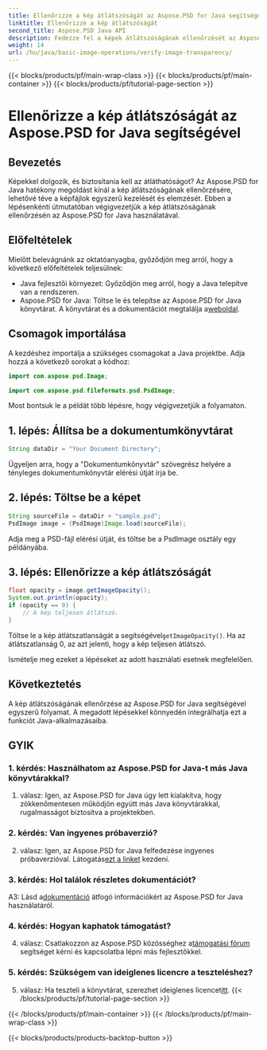 ```yaml
---
title: Ellenőrizze a kép átlátszóságát az Aspose.PSD for Java segítségével
linktitle: Ellenőrizze a kép átlátszóságát
second_title: Aspose.PSD Java API
description: Fedezze fel a képek átlátszóságának ellenőrzését az Aspose.PSD for Java segítségével. Könnyű integráció, részletes dokumentáció és kiváló közösségi támogatás.
weight: 14
url: /hu/java/basic-image-operations/verify-image-transparency/
---
```


{{< blocks/products/pf/main-wrap-class >}}
{{< blocks/products/pf/main-container >}}
{{< blocks/products/pf/tutorial-page-section >}}

# Ellenőrizze a kép átlátszóságát az Aspose.PSD for Java segítségével

## Bevezetés

Képekkel dolgozik, és biztosítania kell az átláthatóságot? Az Aspose.PSD for Java hatékony megoldást kínál a kép átlátszóságának ellenőrzésére, lehetővé téve a képfájlok egyszerű kezelését és elemzését. Ebben a lépésenkénti útmutatóban végigvezetjük a kép átlátszóságának ellenőrzésén az Aspose.PSD for Java használatával.

## Előfeltételek

Mielőtt belevágnánk az oktatóanyagba, győződjön meg arról, hogy a következő előfeltételek teljesülnek:

- Java fejlesztői környezet: Győződjön meg arról, hogy a Java telepítve van a rendszeren.
-  Aspose.PSD for Java: Töltse le és telepítse az Aspose.PSD for Java könyvtárat. A könyvtárat és a dokumentációt megtalálja a[weboldal](https://releases.aspose.com/psd/java/).

## Csomagok importálása

A kezdéshez importálja a szükséges csomagokat a Java projektbe. Adja hozzá a következő sorokat a kódhoz:

```java
import com.aspose.psd.Image;

import com.aspose.psd.fileformats.psd.PsdImage;
```

Most bontsuk le a példát több lépésre, hogy végigvezetjük a folyamaton.

## 1. lépés: Állítsa be a dokumentumkönyvtárat

```java
String dataDir = "Your Document Directory";
```

Ügyeljen arra, hogy a "Dokumentumkönyvtár" szövegrész helyére a tényleges dokumentumkönyvtár elérési útját írja be.

## 2. lépés: Töltse be a képet

```java
String sourceFile = dataDir + "sample.psd";
PsdImage image = (PsdImage)Image.load(sourceFile);
```

Adja meg a PSD-fájl elérési útját, és töltse be a PsdImage osztály egy példányába.

## 3. lépés: Ellenőrizze a kép átlátszóságát

```java
float opacity = image.getImageOpacity();
System.out.println(opacity);
if (opacity == 0) {
    // A kép teljesen átlátszó.
}
```

 Töltse le a kép átlátszatlanságát a segítségével`getImageOpacity()`. Ha az átlátszatlanság 0, az azt jelenti, hogy a kép teljesen átlátszó.

Ismételje meg ezeket a lépéseket az adott használati esetnek megfelelően.

## Következtetés

A kép átlátszóságának ellenőrzése az Aspose.PSD for Java segítségével egyszerű folyamat. A megadott lépésekkel könnyedén integrálhatja ezt a funkciót Java-alkalmazásaiba.

## GYIK

### 1. kérdés: Használhatom az Aspose.PSD for Java-t más Java könyvtárakkal?

1. válasz: Igen, az Aspose.PSD for Java úgy lett kialakítva, hogy zökkenőmentesen működjön együtt más Java könyvtárakkal, rugalmasságot biztosítva a projektekben.

### 2. kérdés: Van ingyenes próbaverzió?

 2. válasz: Igen, az Aspose.PSD for Java felfedezése ingyenes próbaverzióval. Látogatás[ezt a linket](https://releases.aspose.com/) kezdeni.

### 3. kérdés: Hol találok részletes dokumentációt?

 A3: Lásd a[dokumentáció](https://reference.aspose.com/psd/java/) átfogó információkért az Aspose.PSD for Java használatáról.

### 4. kérdés: Hogyan kaphatok támogatást?

 4. válasz: Csatlakozzon az Aspose.PSD közösséghez a[támogatási fórum](https://forum.aspose.com/c/psd/34) segítséget kérni és kapcsolatba lépni más fejlesztőkkel.

### 5. kérdés: Szükségem van ideiglenes licencre a teszteléshez?

 5. válasz: Ha teszteli a könyvtárat, szerezhet ideiglenes licencet[itt](https://purchase.aspose.com/temporary-license/).
{{< /blocks/products/pf/tutorial-page-section >}}

{{< /blocks/products/pf/main-container >}}
{{< /blocks/products/pf/main-wrap-class >}}

{{< blocks/products/products-backtop-button >}}
